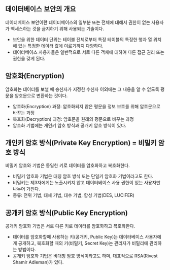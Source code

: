 ## 데이터베이스 보안의 개요

데이터베이스 보안이란 데이터베이스의 일부분 또는 전체에 대해서 권한이 없는 사용자가 액세스하는 것을 금지하기 위해 사용되는 기술이다.

- 보안을 위한 데이터 단위는 테이블 전체로부터 특정 테이블의 특정한 행과 열 위치에 있는 특정한 데이터 값에 이르기까지 다양하다.
- 데이터베이스 사용자들은 일반적으로 서로 다른 객체에 대하여 다른 접근 권리 또는 권한을 갖게 된다.

## 암호화(Encryption)

암호화는 데이터를 보낼 때 송신자가 지정한 수신자 이외에는 그 내용을 알 수 없도록 평문을 암호문으로 변환하는 것이다.

- 암호화(Encryption) 과정: 암호화되지 않은 평문을 정보 보호를 위해 암호문으로 바꾸는 과정
- 복호화(Decryption) 과정: 암호문을 원래의 평문으로 바꾸는 과정
- 암호화 기법에는 개인키 암호 방식과 공개키 암호 방식이 있다.

## 개인키 암호 방식(Private Key Encryption) = 비밀키 암호 방식

비밀키 암호와 기법은 동일한 키로 데이터를 암호화하고 복호화한다.

- 비밀키 암호화 기법은 대칭 암호 방식 또는 단일키 암호화 기법이라고도 한다.
- 비밀키는 제3자에게는 노출시키지 않고 데이터베이스 사용 권한이 있는 사용자만 나누어 가진다.
- 종류: 전위 기법, 대체 기법, 대수 기법, 합성 기법(DES, LUCIFER)

## 공개키 암호 방식(Public Key Encryption)

공개키 암호화 기법은 서로 다른 키로 데이터를 암호화하고 복호화한다.

- 데이터를 암호화할때 사용하는 키(공개키, Public Key)는 데이터베이스 사용자에게 공개하고, 복호화할 때의 키(비밀키, Secret Key)는 관리자가 비밀리에 관리하는 방법이다.
- 공개키 암호화 기법은 비대칭 암호 방식이라고도 하며, 대표적으로 RSA(Rivest Shamir Adleman)가 있다.
